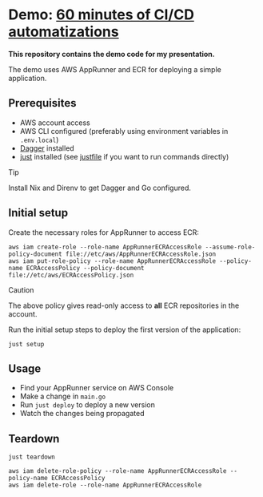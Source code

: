 # Demo: [60 minutes of CI/CD automatizations](https://devertix.com/aws-lounge-hungary-ci-cd/)

**This repository contains the demo code for my presentation.**

The demo uses AWS AppRunner and ECR for deploying a simple application.

## Prerequisites

- AWS account access
- AWS CLI configured (preferably using environment variables in `.env.local`)
- [Dagger](https://docs.dagger.io/quickstart/cli) installed
- [just](https://just.systems/man/en/packages.html) installed (see [justfile](justfile) if you want to run commands directly)

> [!TIP]
> Install Nix and Direnv to get Dagger and Go configured.

## Initial setup

Create the necessary roles for AppRunner to access ECR:

```shell
aws iam create-role --role-name AppRunnerECRAccessRole --assume-role-policy-document file://etc/aws/AppRunnerECRAccessRole.json
aws iam put-role-policy --role-name AppRunnerECRAccessRole --policy-name ECRAccessPolicy --policy-document file://etc/aws/ECRAccessPolicy.json
```

> [!CAUTION]
> The above policy gives read-only access to **all** ECR repositories in the account.

Run the initial setup steps to deploy the first version of the application:

```shell
just setup
```

## Usage

- Find your AppRunner service on AWS Console
- Make a change in `main.go`
- Run `just deploy` to deploy a new version
- Watch the changes being propagated

## Teardown

```shell
just teardown
```

```shell
aws iam delete-role-policy --role-name AppRunnerECRAccessRole --policy-name ECRAccessPolicy
aws iam delete-role --role-name AppRunnerECRAccessRole
```
